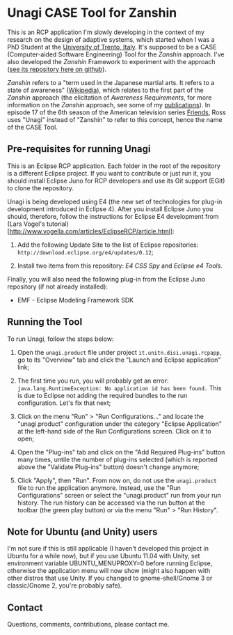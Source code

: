 Unagi CASE Tool for Zanshin
===========================

This is an RCP application I'm slowly developing in the context of my research on the design of adaptive systems, which started when I was a PhD Student at the [University of Trento, Italy](http://ict.unitn.it/). It's supposed to be a CASE (Computer-aided Software Engineering) Tool for the _Zanshin_ approach. I've also developed the _Zanshin_ Framework to experiment with the approach ([see its repository here on github](https://github.com/sefms-disi-unitn/Zanshin)).

_Zanshin_ refers to a "term used in the Japanese martial arts. It refers to a state of awareness" ([Wikipedia](http://en.wikipedia.org/wiki/Zanshin)), which relates to the first part of the _Zanshin_ approach (the elicitation of _Awareness Requirements_, for more information on the _Zanshin_ approach, see some of my [publications](http://disi.unitn.it/~vitorsouza/academia/)). In episode 17 of the 6th season of the American television series [Friends](http://en.wikipedia.org/wiki/Friends), Ross uses "Unagi" instead of "Zanshin" to refer to this concept, hence the name of the CASE Tool.



Pre-requisites for running Unagi
--------------------------------

This is an Eclipse RCP application. Each folder in the root of the repository is a different Eclipse project. If you want to contribute or just run it, you should install Eclipse Juno for RCP developers and use its Git support (EGit) to clone the repository.

Unagi is being developed using E4 (the new set of technologies for plug-in development introduced in Eclipse 4). After you install Eclipse Juno you should, therefore, follow the instructions for Eclipse E4 development from (Lars Vogel's tutorial)[http://www.vogella.com/articles/EclipseRCP/article.html]:

1. Add the following Update Site to the list of Eclipse repositories: `http://download.eclipse.org/e4/updates/0.12`;

2. Install two items from this repository: _E4 CSS Spy_ and _Eclipse e4 Tools_.


Finally, you will also need the following plug-in from the Eclipse Juno repository (if not already installed):

- EMF - Eclipse Modeling Framework SDK


Running the Tool
----------------

To run Unagi, follow the steps below:

1. Open the `unagi.product` file under project `it.unitn.disi.unagi.rcpapp`, go to its "Overview" tab and click the "Launch and Eclipse application" link;

2. The first time you run, you will probably get an error: `java.lang.RuntimeException: No application id has been found.` This is due to Eclipse not adding the required bundles to the run configuration. Let's fix that next;

3. Click on the menu "Run" > "Run Configurations..." and locate the "unagi.product" configuration under the category "Eclipse Application" at the left-hand side of the Run Configurations screen. Click on it to open;

4. Open the "Plug-ins" tab and click on the "Add Required Plug-ins" button many times, untile the number of plug-ins selected (which is reported above the "Validate Plug-ins" button) doesn't change anymore;

5. Click "Apply", then "Run". From now on, do not use the `unagi.product` file to run the application anymore. Instead, use the "Run Configurations" screen or select the "unagi.product" run from your run history. The run history can be accessed via the run button at the toolbar (the green play button) or via the menu "Run" > "Run History".



Note for Ubuntu (and Unity) users
---------------------------------

I'm not sure if this is still applicable (I haven't developed this project in Ubuntu for a while now), but if you use Ubuntu 11.04 with Unity, set environment variable UBUNTU_MENUPROXY=0 before running Eclipse, otherwise the application menu will now show (might also happen with other distros that use Unity. If you changed to gnome-shell/Gnome 3 or classic/Gnome 2, you're probably safe).



Contact
-------

Questions, comments, contributions, please contact me.
